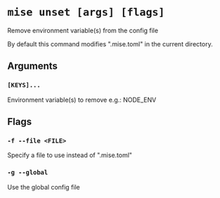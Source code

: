 # `mise unset [args] [flags]`

Remove environment variable(s) from the config file

By default this command modifies ".mise.toml" in the current directory.

## Arguments

### `[KEYS]...`

Environment variable(s) to remove
e.g.: NODE_ENV

## Flags

### `-f --file <FILE>`

Specify a file to use instead of ".mise.toml"

### `-g --global`

Use the global config file
